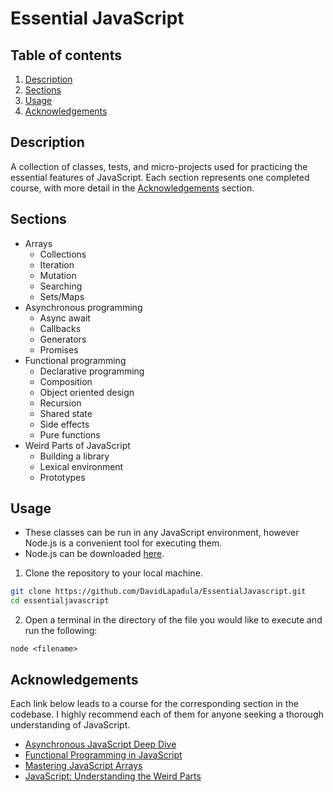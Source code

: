 # Essential JavaScript

## Table of contents
1. [Description](#description)
2. [Sections](#sections)
3. [Usage](#usage)
4. [Acknowledgements](#acknowledgements)

## Description

A collection of classes, tests, and micro-projects used for practicing the essential features of JavaScript. Each section represents one completed course, with more detail in the [Acknowledgements](#acknowledgements) section. 

## Sections

* Arrays
    * Collections
    * Iteration
    * Mutation
    * Searching
    * Sets/Maps
* Asynchronous programming
    * Async await
    * Callbacks
    * Generators
    * Promises
* Functional programming
    * Declarative programming
    * Composition
    * Object oriented design
    * Recursion
    * Shared state
    * Side effects
    * Pure functions
* Weird Parts of JavaScript
  * Building a library
  * Lexical environment
  * Prototypes

## Usage

* These classes can be run in any JavaScript environment, however Node.js is a convenient tool for executing them.
* Node.js can be downloaded [here](https://nodejs.org/en/download/package-manager/current).


1. Clone the repository to your local machine. 
```bash
git clone https://github.com/DavidLapadula/EssentialJavascript.git
cd essentialjavascript
```  
2. Open a terminal in the directory of the file you would like to execute and run the following: 
```
node <filename>
```

## Acknowledgements

Each link below leads to a course for the corresponding section in the codebase. I highly recommend each of them for anyone seeking a thorough understanding of JavaScript. 

* [Asynchronous JavaScript Deep Dive](https://www.udemy.com/course/asynchronous-javascript-deep-dive)
* [Functional Programming in JavaScript](https://www.udemy.com/coursefunctional-programming-in-javascript-a-practical-guide)
* [Mastering JavaScript Arrays](https://www.udemy.com/course/mastering-javascript-arrays)
* [JavaScript: Understanding the Weird Parts](https://www.udemy.com/course/understand-javascript) 
